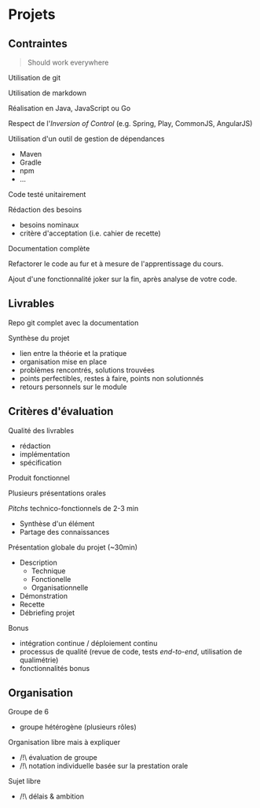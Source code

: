 # Projets


## Contraintes


> Should work everywhere


Utilisation de git


Utilisation de markdown


Réalisation en Java, JavaScript ou Go


Respect de l'*Inversion of Control* (e.g. Spring, Play, CommonJS, AngularJS)


Utilisation d'un outil de gestion de dépendances
* Maven
* Gradle
* npm
* ...


Code testé unitairement


Rédaction des besoins
* besoins nominaux
* critère d'acceptation (i.e. cahier de recette)


Documentation complète


Refactorer le code au fur et à mesure de l'apprentissage du cours.


Ajout d'une fonctionnalité joker sur la fin, après analyse de votre code.


## Livrables


Repo git complet avec la documentation


Synthèse du projet
* lien entre la théorie et la pratique
* organisation mise en place
* problèmes rencontrés, solutions trouvées
* points perfectibles, restes à faire, points non solutionnés
* retours personnels sur le module


## Critères d'évaluation


Qualité des livrables
* rédaction
* implémentation
* spécification


Produit fonctionnel


Plusieurs présentations orales


*Pitchs* technico-fonctionnels de 2-3 min

* Synthèse d'un élément
* Partage des connaissances


Présentation globale du projet (~30min)

* Description
  * Technique
  * Fonctionelle
  * Organisationnelle
* Démonstration
* Recette
* Débriefing projet


Bonus
* intégration continue / déploiement continu
* processus de qualité (revue de code, tests *end-to-end*, utilisation de qualimétrie)
* fonctionnalités bonus


## Organisation


Groupe de 6

* groupe hétérogène (plusieurs rôles)


Organisation libre mais à expliquer

* /!\ évaluation de groupe
* /!\ notation individuelle basée sur la prestation orale


Sujet libre

* /!\ délais & ambition